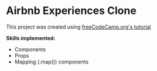 # Airbnb Experiences Clone

This project was created using [freeCodeCamp.org's tutorial](https://youtu.be/bMknfKXIFA8)

**Skills implemented:**
* Components
* Props
* Mapping (.map()) components